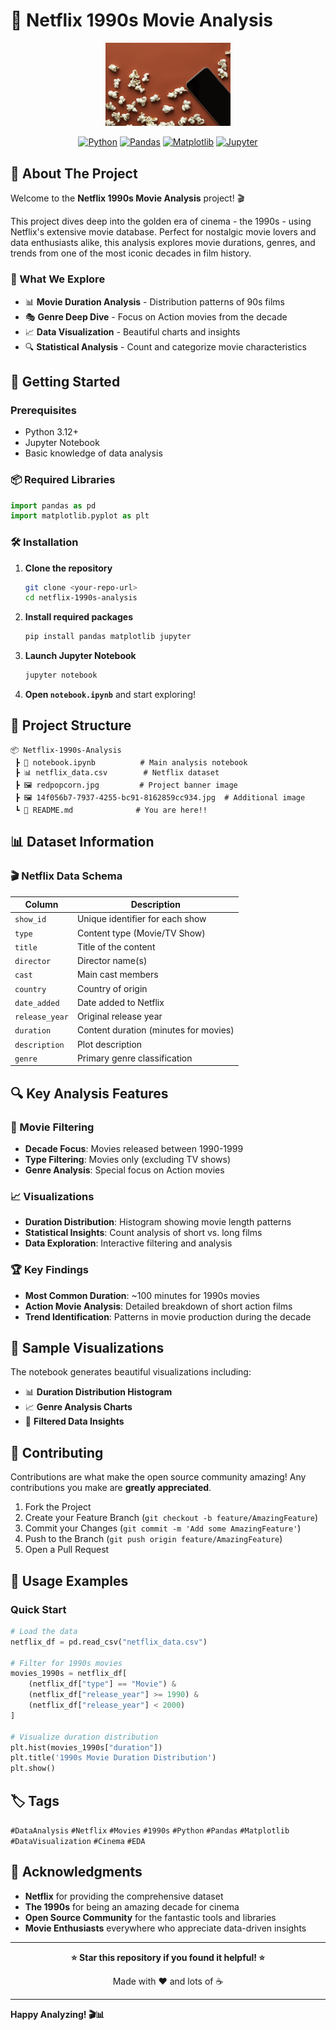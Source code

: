# 🍿 Netflix 1990s Movie Analysis

<div align="center">
  <img src="redpopcorn.jpg" alt="Netflix Analysis" width="200"/>
  
  [![Python](https://img.shields.io/badge/Python-3.12+-blue.svg)](https://python.org)
  [![Pandas](https://img.shields.io/badge/Pandas-Latest-green.svg)](https://pandas.pydata.org/)
  [![Matplotlib](https://img.shields.io/badge/Matplotlib-Latest-orange.svg)](https://matplotlib.org/)
  [![Jupyter](https://img.shields.io/badge/Jupyter-Notebook-orange.svg)](https://jupyter.org/)
</div>

## 📖 About The Project

Welcome to the **Netflix 1990s Movie Analysis** project! 🎬 

This project dives deep into the golden era of cinema - the 1990s - using Netflix's extensive movie database. Perfect for nostalgic movie lovers and data enthusiasts alike, this analysis explores movie durations, genres, and trends from one of the most iconic decades in film history.

### 🎯 What We Explore
- 📊 **Movie Duration Analysis** - Distribution patterns of 90s films
- 🎭 **Genre Deep Dive** - Focus on Action movies from the decade
- 📈 **Data Visualization** - Beautiful charts and insights
- 🔍 **Statistical Analysis** - Count and categorize movie characteristics

## 🚀 Getting Started

### Prerequisites
- Python 3.12+
- Jupyter Notebook
- Basic knowledge of data analysis

### 📦 Required Libraries
```python
import pandas as pd
import matplotlib.pyplot as plt
```

### 🛠️ Installation

1. **Clone the repository**
   ```bash
   git clone <your-repo-url>
   cd netflix-1990s-analysis
   ```

2. **Install required packages**
   ```bash
   pip install pandas matplotlib jupyter
   ```

3. **Launch Jupyter Notebook**
   ```bash
   jupyter notebook
   ```

4. **Open `notebook.ipynb`** and start exploring!

## 📁 Project Structure

```
📦 Netflix-1990s-Analysis
 ┣ 📜 notebook.ipynb          # Main analysis notebook
 ┣ 📊 netflix_data.csv        # Netflix dataset
 ┣ 🖼️ redpopcorn.jpg         # Project banner image
 ┣ 🖼️ 14f056b7-7937-4255-bc91-8162859cc934.jpg  # Additional image
 ┗ 📜 README.md              # You are here!!
```

## 📊 Dataset Information

### 🎬 Netflix Data Schema
| Column | Description |
|--------|-------------|
| `show_id` | Unique identifier for each show |
| `type` | Content type (Movie/TV Show) |
| `title` | Title of the content |
| `director` | Director name(s) |
| `cast` | Main cast members |
| `country` | Country of origin |
| `date_added` | Date added to Netflix |
| `release_year` | Original release year |
| `duration` | Content duration (minutes for movies) |
| `description` | Plot description |
| `genre` | Primary genre classification |

## 🔍 Key Analysis Features

### 🎯 Movie Filtering
- **Decade Focus**: Movies released between 1990-1999
- **Type Filtering**: Movies only (excluding TV shows)
- **Genre Analysis**: Special focus on Action movies

### 📈 Visualizations
- **Duration Distribution**: Histogram showing movie length patterns
- **Statistical Insights**: Count analysis of short vs. long films
- **Data Exploration**: Interactive filtering and analysis

### 🏆 Key Findings
- **Most Common Duration**: ~100 minutes for 1990s movies
- **Action Movie Analysis**: Detailed breakdown of short action films
- **Trend Identification**: Patterns in movie production during the decade

## 🎨 Sample Visualizations

The notebook generates beautiful visualizations including:
- 📊 **Duration Distribution Histogram**
- 📈 **Genre Analysis Charts**
- 🎯 **Filtered Data Insights**

## 🤝 Contributing

Contributions are what make the open source community amazing! Any contributions you make are **greatly appreciated**.

1. Fork the Project
2. Create your Feature Branch (`git checkout -b feature/AmazingFeature`)
3. Commit your Changes (`git commit -m 'Add some AmazingFeature'`)
4. Push to the Branch (`git push origin feature/AmazingFeature`)
5. Open a Pull Request

## 📝 Usage Examples

### Quick Start
```python
# Load the data
netflix_df = pd.read_csv("netflix_data.csv")

# Filter for 1990s movies
movies_1990s = netflix_df[
    (netflix_df["type"] == "Movie") & 
    (netflix_df["release_year"] >= 1990) & 
    (netflix_df["release_year"] < 2000)
]

# Visualize duration distribution
plt.hist(movies_1990s["duration"])
plt.title('1990s Movie Duration Distribution')
plt.show()
```

## 🏷️ Tags
`#DataAnalysis` `#Netflix` `#Movies` `#1990s` `#Python` `#Pandas` `#Matplotlib` `#DataVisualization` `#Cinema` `#EDA`


## 🙏 Acknowledgments

- **Netflix** for providing the comprehensive dataset
- **The 1990s** for being an amazing decade for cinema
- **Open Source Community** for the fantastic tools and libraries
- **Movie Enthusiasts** everywhere who appreciate data-driven insights

---

<div align="center">
  <p><strong>⭐ Star this repository if you found it helpful! ⭐</strong></p>
  <p>Made with ❤️ and lots of ☕</p>
</div>

---

**Happy Analyzing! 🎬📊**


